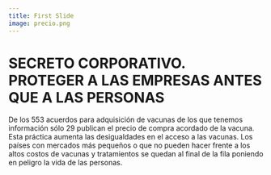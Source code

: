 ```yaml
---
title: First Slide
image: precio.png
---
```


# SECRETO CORPORATIVO. PROTEGER A LAS EMPRESAS ANTES QUE A LAS PERSONAS

De los 553 acuerdos para adquisición de vacunas de los que tenemos información sólo 29 publican el precio de compra acordado de la vacuna. Esta práctica aumenta las desigualdades en el acceso a las vacunas. Los países con mercados más pequeños o que no pueden hacer frente a los altos costos de vacunas y tratamientos se quedan al final de la fila poniendo en peligro la vida de las personas.
